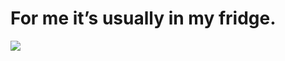 <!--
id: 381802
link: http://tumblr.atmos.org/post/381802/for-me-its-usually-in-my-fridge
slug: for-me-its-usually-in-my-fridge
date: Tue Mar 27 2007 08:48:27 GMT-0700 (PDT)
publish: 2007-03-027
tags: 
title: For me it&#8217;s usually in my fridge.
-->


For me it&#8217;s usually in my fridge.
=======================================

![](http://24.media.tumblr.com/381802_500.jpg)

